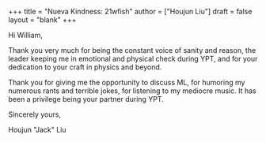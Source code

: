 +++
title = "Nueva Kindness: 21wfish"
author = ["Houjun Liu"]
draft = false
layout = "blank"
+++

Hi William,

Thank you very much for being the constant voice of sanity and reason, the leader keeping me in emotional and physical check during YPT, and for your dedication to your craft in physics and beyond.

Thank you for giving me the opportunity to discuss ML, for humoring my numerous rants and terrible jokes, for listening to my mediocre music. It has been a privilege being your partner during YPT.

Sincerely yours,

Houjun "Jack" Liu
